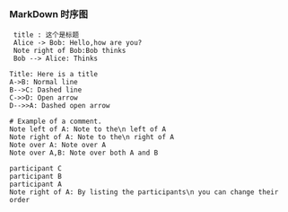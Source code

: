 ### MarkDown 时序图

``` sequence
 title : 这个是标题
 Alice -> Bob: Hello,how are you?
 Note right of Bob:Bob thinks
 Bob --> Alice: Thinks

```

``` sequence
Title: Here is a title
A->B: Normal line
B-->C: Dashed line
C->>D: Open arrow
D-->>A: Dashed open arrow
```

``` sequence
# Example of a comment.
Note left of A: Note to the\n left of A
Note right of A: Note to the\n right of A
Note over A: Note over A
Note over A,B: Note over both A and B
```
``` sequence
participant C
participant B
participant A
Note right of A: By listing the participants\n you can change their order
```

